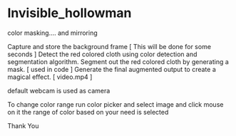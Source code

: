 # Invisible_hollowman
color masking.... and mirroring


Capture and store the background frame [ This will be done for some seconds ]
Detect the red colored cloth using color detection and segmentation algorithm.
Segment out the red colored cloth by generating a mask. [ used in code ]
Generate the final augmented output to create a magical effect. [ video.mp4 ]


default webcam is used as camera

To change color range  run color picker and select image and click mouse on it 
the range of color based on your need is selected

Thank You
